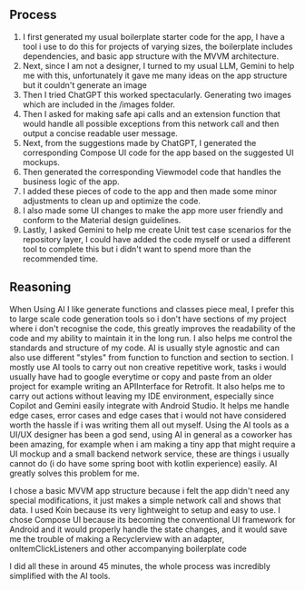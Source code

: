 Process
------------
1. I first generated my usual boilerplate starter code for the app, I have a tool i use to do this for projects of varying sizes, the boilerplate includes dependencies, and basic app structure with the MVVM architecture.
2. Next, since I am not a designer, I turned to my usual LLM, Gemini to help me with this, unfortunately it gave me many ideas on the app structure but it couldn't generate an image
3. Then I tried ChatGPT this worked spectacularly. Generating two images which are included in the /images folder.
4. Then I asked for making safe api calls and an extension function that would handle all possible exceptions from this network call and then output a concise readable user message.
5. Next, from the suggestions made by ChatGPT, I generated the corresponding Compose UI code for the app based on the suggested UI mockups.
6. Then generated the corresponding Viewmodel code that handles the business logic of the app.
7. I added these pieces of code to the app and then made some minor adjustments to clean up and optimize the code.
8. I also made some UI changes to make the app more user friendly and conform to the Material design guidelines.
9. Lastly, I asked Gemini to help me create Unit test case scenarios for the repository layer, I could have added the code myself or used a different tool to complete this but i didn't want to spend more than the recommended time.


Reasoning 
------------
When Using AI I like generate functions and classes piece meal, I prefer this to large scale code generation tools so i don't have sections of my project where i don't recognise the code, this greatly improves the readability of the code and
my ability to maintain it in the long run. I also helps me control the standards and structure of my code. AI is usually style agnostic and can also use different "styles" from function to function and section to section.
I mostly use AI tools to carry out non creative repetitive work, tasks i would usually have had to google everytime or copy and paste from an older project for example writing an APIInterface for Retrofit. It also helps me to
carry out actions without leaving my IDE environment, especially since Copilot and Gemini easily integrate with Android Studio. It helps me handle edge cases, error cases and edge cases that i would not have considered worth the hassle if i was 
writing them all out myself. Using the AI tools as a UI/UX designer has been a god send, using AI in general as a coworker has been amazing, for example when i am making a tiny app that might require a UI mockup and a small backend network 
service, these are things i usually cannot do (i do have some spring boot with kotlin experience) easily. AI greatly solves this problem for me.

I chose a basic MVVM app structure because i felt the app didn't need any special modifications, it just makes a simple network call and shows that data. I used Koin because its very lightweight to setup and easy to use. I chose Compose UI because 
its becoming the conventional UI framework for Android and it would properly handle the state changes, and it would save me the trouble of making a Recyclerview with an adapter, onItemClickListeners and other accompanying boilerplate code

I did all these in around 45 minutes, the whole process was incredibly simplified with the AI tools.